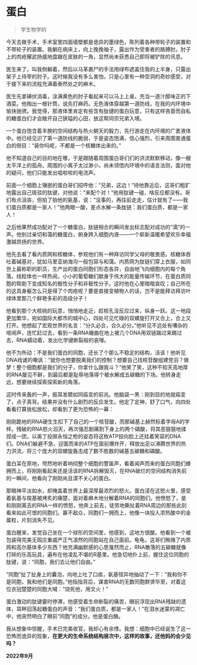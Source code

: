 # 蛋白

>学生物学的

今天去做手术，手术室里四面墙壁都是诡异的墨绿色，陈列着各种带轮子的装置和不带轮子的装置。我躺在病床上，向上挽挽袖子，露出作为受害者的胳膊肘。肘子上的肉疮耀武扬威地盘踞在皮肤的一角，显然尚未获悉自己即将被铲除的讯息。

医生来了，叫我侧躺着，然后以马革裹尸的手法用绿布遮盖住我的上半身，只露出架子上待宰的肘子。这时候我没有多么害怕，只是心里有一种空洞的奇妙感受，对于接下来的流程充满着泰然处之的麻木。

医生先拿碘伏消毒，涂满黄色的肘子看起来可以马上上桌，充当一道汁醇味正的下酒菜。他掏出一根针筒，说先打麻药。无色液体穿越第一道防线，在我的内环境中愉快驰骋。我觉得，那液体里肯定有些含有肽键的蛋白玩意，只有这样吝啬而自私的糖蛋白们才会敞开自己狭隘的心田，放这帮同宗兄弟入境。

一个蛋白饱含着丰腴的空间结构与热火朝天的毅力，先行游走在内环境的广袤液体中。他已经见识了第一道防线的脆弱，于是姿态饱满，信心强烈，引来周围普通蛋白的侧目：“装你吗呢，不都是一个核糖体出来的。”

他不知道自己的目的地在哪，于是跟随着周围蛋白哥们们的洪流默默移动，像一艘太平洋上的孤舟。周围的小离子太过渺小，尚未领悟内环境中的语言法则，面对他的疑问，他们只能发出嗞啦啦的电流声。

前面一个细胞上镶嵌的蛋白哥们招呼他：“兄弟，这边！”待他靠近后，这哥们粗犷地露出自己斑驳的肽键，对他说：“来配个对！”他用肽键一碰，啥反应都没有。哥们有点沮丧，但拍了拍他的氨基，说：“没事的，再往前走走，估计就有了——我们蛋白质都是一家人！”他两眼一酸，差点水解一条肽链：我们蛋白质，都是一家人！

之后他果然成功配对了一个糖蛋白，肽链相合的瞬间发出标志配对成功的“滴”的一声。他别过亲切和蔼的糖蛋白，俯身跨入细胞内液——一个崭新温暖希望欢乐幸福激越昂扬的世界。

他先去看了看内质网和核糖体，参观他们有一种拜访同学父母的敬畏感。核糖体吞吐着碱基对，犹如马里亚纳海沟一般包容与和蔼。内质网为肽链们穿上衣服，如同世上最称职的职员，生产出的蛋白同胞们形态各异，自由地飞向细胞内的每个角落。线粒体也一样热闹，小小的葡萄糖们献身于伟大的能量传输环节，在蛋白质同胞的帮助下变成知名的极性分子和非极性分子。这时他在心里暗暗哀叹；自己所在的这具身躯怎么只是得了个肉疮呢？要是直接变植物人的话，岂不是能拜访拜访叶绿体里那几个鲜艳多彩的高级分子！

他看到那个大核桃的玩意，悄悄地走近，趁核孔没反应过来，纵身一跃。这一地段更加繁华，宛如国际大都市的城中心，四处可见忙碌的双螺旋打开又合上，合上又打开。他想起了宏观世界的名言：“分久必合，合久必分。”他听见不远处有嘈杂的喧闹声，连忙赶过去，看到一条RNA蜷曲在地上被几个DNA用双链踹过来踢过去，RNA蠕动着，发出化学键断裂般的哀嚎。

他不为所动：不是我们蛋白的同胞，还长了个那么不稳定的结构，活该！他听见DNA戏谑的嘲讽：“就你也想要脱离我们的控制？想要自己找核苷酸组建党羽？做梦！整个细胞都是我们的分子，你拿什么跟我斗？”他笑了笑，这种不知天高地厚的RNA屡见不鲜，到最后都是耻辱地落得个被水解成五碳糖的下场。他转身走远，想要继续探索探索新的角落。

这时传来轰的一声，振耳发聩如同癌变的前兆。他脑袋一黑：刚到目的地就癌变了，点子真背。结果并没有什么剧烈的反应发生。他定了定神，舒了口气，向四处看看打算放松放松，却看到了更为恐怖的一幕：

刚刚跪地的RNA硬生生扣下了自己的一个核苷酸，而那碱基上赫然标着字母A的字样。残破的RNA怒火滔天，再次强忍剧痛割下身上的两个磷酸，将其恶狠狠地揉捏成一团，以奥丁投掷永恒之枪的姿态将这枚ATP投向脸上还挂着笑容的DNA们。DNA们躲避不急，迎面而来的ATP在面前爆炸开，释放出足以沸腾世界的热力洪流，将三个庞大的双螺旋轰击成了数不胜数的碱基五碳糖和磷酸。

蛋白呆在原地，愕然地听着响彻整个细胞的警笛声，看着闻声而来的蛋白同胞们蜂拥而上，将刚刚看起来还是活该的RNA拆解毁灭，在RNA破烂的空间结构消失前的一瞬间，他看向了刚刚尚且漠不关心的蛋白。

那眼神平淡如水，却掩盖着世界上最深厚最浓烈的怒火。蛋白浸在这怒火里，感受着氨基与羧基被烤炙的痛楚，面对着麻木地分解着RNA的同胞们。他愤怒了，是和刚刚离去的RNA一样的愤怒，他奔上前去，徒劳地撕扯着RNA周边的那些此刻看来如此可恨的同胞们。寡不敌众，同胞们一拥而上，他像一块投入浓热酸中的金属粒，片刻消失不见。

蛋白醒来，发觉自己坐在一个球形的空间里，他感到，这地方很酸。他看到一个被包装得完美无瑕庄重威严正气凛然的同胞站在自己面前。龟龟，这哥们贿赂了内质网和高尔基体多少东西？他充满幽默感的心思戛然而止，RNA散落的五碳糖就像打碎的乐高玩具，遍布在他凌乱不堪的R基里。他急切地扑上前，握住这位同胞的肽键，说：“同胞，我们去让他们自由。”

“同胞”扯了扯身上的囊泡，向地上吐了口痰，氨基怪异地抽动了一下：“我和你不是同胞，我和他们是同胞。”他指指背后，谋害RNA的无数同胞群贤毕至，对着这位衣冠楚楚的同胞大喊：“烧死他，用文火！”

蛋白激动的肽键霎时停滞，他感受着生命断裂的痛苦，眼前浮现出RNA残缺的遗体，耳畔回荡起糖蛋白的声音：“我们蛋白质，都是一家人！”在泪水迷蒙的凋亡中，他突然明白了眼前“同胞”的成分。他是蛋白酶。

我从想象中惊醒，手术已完美收官，我却心有余悸。我想：细胞中已经诞生了这一恐怖而诡异的现象，__在更大的生命系统结构层次中，这样的故事，还他妈的会少见吗？__

__2022年9月__